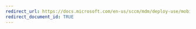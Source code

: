 ```yaml
---
redirect_url: https://docs.microsoft.com/en-us/sccm/mdm/deploy-use/mobile-device-hardware-inventory-hybrid
redirect_document_id: TRUE
---
```

